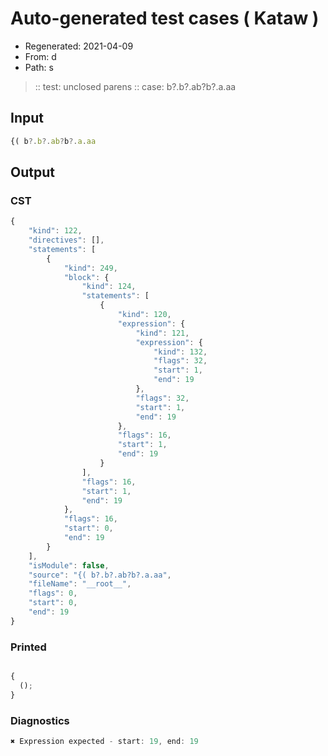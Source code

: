 # Auto-generated test cases ( Kataw )
- Regenerated: 2021-04-09
- From: d
- Path: s
> :: test: unclosed parens
> :: case: b?.b?.ab?b?.a.aa
## Input

`````js
{( b?.b?.ab?b?.a.aa
`````

## Output

### CST

```javascript
{
    "kind": 122,
    "directives": [],
    "statements": [
        {
            "kind": 249,
            "block": {
                "kind": 124,
                "statements": [
                    {
                        "kind": 120,
                        "expression": {
                            "kind": 121,
                            "expression": {
                                "kind": 132,
                                "flags": 32,
                                "start": 1,
                                "end": 19
                            },
                            "flags": 32,
                            "start": 1,
                            "end": 19
                        },
                        "flags": 16,
                        "start": 1,
                        "end": 19
                    }
                ],
                "flags": 16,
                "start": 1,
                "end": 19
            },
            "flags": 16,
            "start": 0,
            "end": 19
        }
    ],
    "isModule": false,
    "source": "{( b?.b?.ab?b?.a.aa",
    "fileName": "__root__",
    "flags": 0,
    "start": 0,
    "end": 19
}
```

### Printed

```javascript

{
  ();
}
```

### Diagnostics

```javascript
✖ Expression expected - start: 19, end: 19

```

